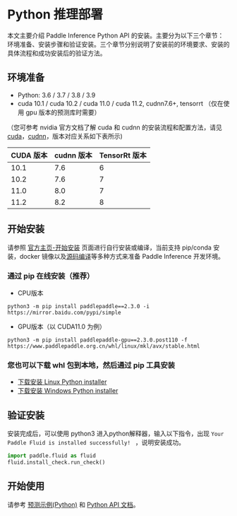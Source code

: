 # Python 推理部署

本文主要介绍 Paddle Inference Python API 的安装。主要分为以下三个章节：环境准备、安装步骤和验证安装。三个章节分别说明了安装前的环境要求、安装的具体流程和成功安装后的验证方法。

## 环境准备

- Python: 3.6 / 3.7 / 3.8 / 3.9
- cuda 10.1 / cuda 10.2 / cuda 11.0 / cuda 11.2, cudnn7.6+, tensorrt （仅在使用 gpu 版本的预测库时需要）

（您可参考 nvidia 官方文档了解 cuda 和 cudnn 的安装流程和配置方法，请见 [cuda](https://docs.nvidia.com/cuda/cuda-installation-guide-linux/)，[cudnn](https://docs.nvidia.com/deeplearning/sdk/cudnn-install/)，版本对应关系如下表所示)

|CUDA 版本|cudnn 版本| TensorRt 版本|
|---|---|---|
|10.1|7.6|6|
|10.2|7.6|7|
|11.0|8.0|7|
|11.2|8.2|8|

## 开始安装

请参照 [官方主页-开始安装](https://www.paddlepaddle.org.cn/install/quick) 页面进行自行安装或编译，当前支持 pip/conda 安装，docker 镜像以及[源码编译](../user_guides/source_compile)等多种方式来准备 Paddle Inference 开发环境。

### 通过 pip 在线安装（推荐）

- CPU版本
```
python3 -m pip install paddlepaddle==2.3.0 -i https://mirror.baidu.com/pypi/simple
```
- GPU版本（以 CUDA11.0 为例）
```
python3 -m pip install paddlepaddle-gpu==2.3.0.post110 -f https://www.paddlepaddle.org.cn/whl/linux/mkl/avx/stable.html
```

### 您也可以下载 whl 包到本地，然后通过 pip 工具安装

- [下载安装 Linux Python installer](../user_guides/download_lib.html#python)
- [下载安装 Windows Python installer](../user_guides/download_lib.html#id4)


## 验证安装

安装完成后，可以使用 python3 进入python解释器，输入以下指令，出现 `Your Paddle Fluid is installed successfully! ` ，说明安装成功。

```python
import paddle.fluid as fluid
fluid.install_check.run_check()
```

## 开始使用

请参考 [预测示例(Python)](../quick_start/python_demo) 和 [Python API 文档](../api_reference/python_api_index)。
